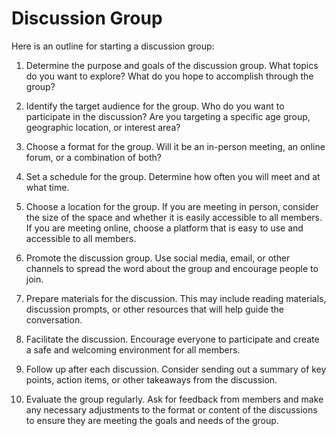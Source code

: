 # Discussion Group

Here is an outline for starting a discussion group:

1.  Determine the purpose and goals of the discussion group. What topics do you want to explore? What do you hope to accomplish through the group?
    
2.  Identify the target audience for the group. Who do you want to participate in the discussion? Are you targeting a specific age group, geographic location, or interest area?
    
3.  Choose a format for the group. Will it be an in-person meeting, an online forum, or a combination of both?
    
4.  Set a schedule for the group. Determine how often you will meet and at what time.
    
5.  Choose a location for the group. If you are meeting in person, consider the size of the space and whether it is easily accessible to all members. If you are meeting online, choose a platform that is easy to use and accessible to all members.
    
6.  Promote the discussion group. Use social media, email, or other channels to spread the word about the group and encourage people to join.
    
7.  Prepare materials for the discussion. This may include reading materials, discussion prompts, or other resources that will help guide the conversation.
    
8.  Facilitate the discussion. Encourage everyone to participate and create a safe and welcoming environment for all members.
    
9.  Follow up after each discussion. Consider sending out a summary of key points, action items, or other takeaways from the discussion.
    
10.  Evaluate the group regularly. Ask for feedback from members and make any necessary adjustments to the format or content of the discussions to ensure they are meeting the goals and needs of the group.